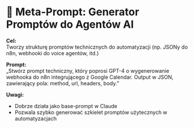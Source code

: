 # 🧠 Meta-Prompt: Generator Promptów do Agentów AI

**Cel:**  
Tworzy strukturę promptów technicznych do automatyzacji (np. JSONy do n8n, webhooki do voice agentów, itd.)

**Prompt:**  
„Stwórz prompt techniczny, który poprosi GPT-4 o wygenerowanie webhooka do n8n integrującego z Google Calendar. Output w JSON, zawierający pola: method, url, headers, body.”

**Uwagi:**  
- Dobrze działa jako base-prompt w Claude  
- Pozwala szybko generować szkielet promptów użytecznych w automatyzacjach
